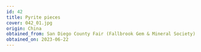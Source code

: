 ```yaml
---
id: 42 
title: Pyrite pieces
cover: 042_01.jpg
origin: China
obtained_from: San Diego County Fair (Fallbrook Gem & Mineral Society)
obtained_on: 2023-06-22
---
```

